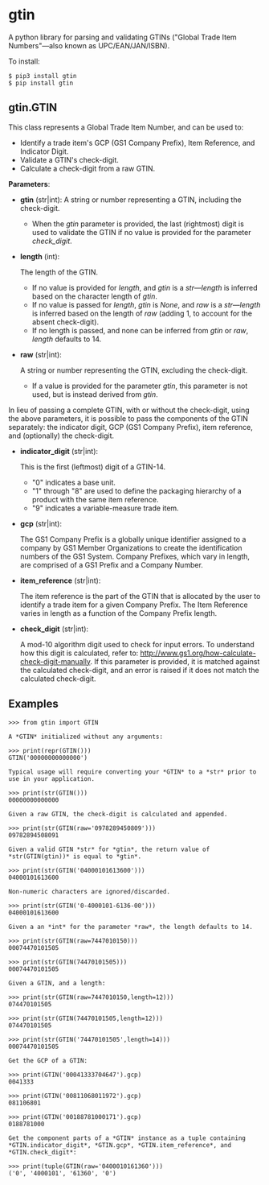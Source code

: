 # gtin

A python library for parsing and validating GTINs ("Global Trade Item Numbers"—also known as UPC/EAN/JAN/ISBN).

To install:

```
$ pip3 install gtin
$ pip install gtin
```

## gtin.GTIN

This class represents a Global Trade Item Number, and can be used to:

- Identify a trade item's GCP (GS1 Company Prefix), Item Reference, and Indicator Digit.
- Validate a GTIN's check-digit.
- Calculate a check-digit from a raw GTIN.

**Parameters**:

- **gtin** (str|int): A string or number representing a GTIN, including the check-digit.

  - When the *gtin* parameter is provided, the last (rightmost) digit is used to validate the GTIN if
      no value is provided for the parameter *check_digit*.

- **length** (int):

    The length of the GTIN.

    - If no value is provided for *length*, and *gtin* is a *str*—*length* is inferred based on the character
      length of *gtin*.
    - If no value is passed for *length*, *gtin* is *None*, and *raw* is a *str*—*length* is inferred based
      on the length of *raw* (adding 1, to account for the absent check-digit).
    - If no length is passed, and none can be inferred from *gtin* or *raw*, *length* defaults to 14.

- **raw** (str|int):

    A string or number representing the GTIN, excluding the check-digit.

    - If a value is provided for the parameter *gtin*, this parameter is not used, but is instead derived
      from *gtin*.

In lieu of passing a complete GTIN, with or without the check-digit, using the above parameters, it is possible to
pass the components of the GTIN separately: the indicator digit, GCP (GS1 Company Prefix), item reference, and
(optionally) the check-digit.

- **indicator_digit** (str|int):

    This is the first (leftmost) digit of a GTIN-14.

    - "0" indicates a base unit.
    - "1" through "8" are used to define the packaging hierarchy of a product with the same item reference.
    - "9" indicates a variable-measure trade item.

- **gcp** (str|int):

    The GS1 Company Prefix is a globally unique identifier assigned to a company by GS1 Member Organizations to
    create the identification numbers of the GS1 System. Company Prefixes, which vary in length, are comprised
    of a GS1 Prefix and a Company Number.

- **item_reference** (str|int):

    The item reference is the part of the GTIN that is allocated by the user to identify a trade item for a
    given Company Prefix. The Item Reference varies in length as a function of the Company Prefix length.

- **check_digit** (str|int):

    A mod-10 algorithm digit used to check for input errors. To understand how this digit is calculated, refer
    to: http://www.gs1.org/how-calculate-check-digit-manually. If this parameter is provided, it is matched
    against the calculated check-digit, and an error is raised if it does not match the calculated check-digit.

## Examples

```
>>> from gtin import GTIN

A *GTIN* initialized without any arguments:

>>> print(repr(GTIN()))
GTIN('00000000000000')

Typical usage will require converting your *GTIN* to a *str* prior to use in your application.

>>> print(str(GTIN()))
00000000000000

Given a raw GTIN, the check-digit is calculated and appended.

>>> print(str(GTIN(raw='0978289450809')))
09782894508091

Given a valid GTIN *str* for *gtin*, the return value of *str(GTIN(gtin))* is equal to *gtin*.

>>> print(str(GTIN('04000101613600')))
04000101613600

Non-numeric characters are ignored/discarded.

>>> print(str(GTIN('0-4000101-6136-00')))
04000101613600

Given a an *int* for the parameter *raw*, the length defaults to 14.

>>> print(str(GTIN(raw=7447010150)))
00074470101505

>>> print(str(GTIN(74470101505)))
00074470101505

Given a GTIN, and a length:

>>> print(str(GTIN(raw=7447010150,length=12)))
074470101505

>>> print(str(GTIN(74470101505,length=12)))
074470101505

>>> print(str(GTIN('74470101505',length=14)))
00074470101505

Get the GCP of a GTIN:

>>> print(GTIN('00041333704647').gcp)
0041333

>>> print(GTIN('00811068011972').gcp)
081106801

>>> print(GTIN('00188781000171').gcp)
0188781000

Get the component parts of a *GTIN* instance as a tuple containing
*GTIN.indicator_digit*, *GTIN.gcp*, *GTIN.item_reference*, and *GTIN.check_digit*:

>>> print(tuple(GTIN(raw='0400010161360')))
('0', '4000101', '61360', '0')
```

